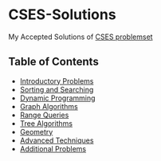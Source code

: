 # CSES-Solutions
My Accepted Solutions of [CSES problemset](https://cses.fi/problemset/list/)


## Table of Contents

 - [Introductory Problems](https://github.com/HimanshuShekhar18/CSES-Solutions/tree/main#introductory-problem)
 - [Sorting and Searching]()
 - [Dynamic Programming]()
 - [Graph Algorithms]()
 - [Range Queries]()
 - [Tree Algorithms]()
 - [Geometry]()
 - [Advanced Techniques]()
 - [Additional Problems]()
     
